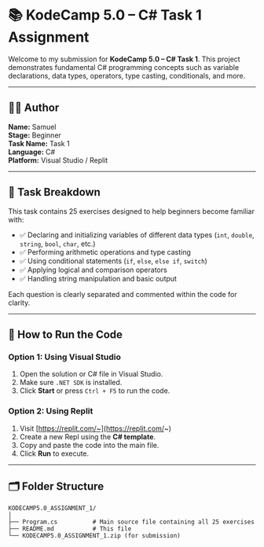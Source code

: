 # 📚 KodeCamp 5.0 – C# Task 1 Assignment

Welcome to my submission for **KodeCamp 5.0 – C# Task 1**. This project demonstrates fundamental C# programming concepts such as variable declarations, data types, operators, type casting, conditionals, and more.

---

## 🧑‍💻 Author
**Name:** Samuel  
**Stage:** Beginner  
**Task Name:** Task 1  
**Language:** C#  
**Platform:** Visual Studio / Replit  

---

## 📝 Task Breakdown

This task contains 25 exercises designed to help beginners become familiar with:

- ✅ Declaring and initializing variables of different data types (`int`, `double`, `string`, `bool`, `char`, etc.)
- ✅ Performing arithmetic operations and type casting
- ✅ Using conditional statements (`if`, `else`, `else if`, `switch`)
- ✅ Applying logical and comparison operators
- ✅ Handling string manipulation and basic output

Each question is clearly separated and commented within the code for clarity.

---

## 🚀 How to Run the Code

### Option 1: Using Visual Studio
1. Open the solution or C# file in Visual Studio.
2. Make sure `.NET SDK` is installed.
3. Click **Start** or press `Ctrl + F5` to run the code.

### Option 2: Using Replit
1. Visit [https://replit.com/~](https://replit.com/~)
2. Create a new Repl using the **C# template**.
3. Copy and paste the code into the main file.
4. Click **Run** to execute.

---

## 🗂 Folder Structure

```plaintext
KODECAMP5.0_ASSIGNMENT_1/
│
├── Program.cs          # Main source file containing all 25 exercises
├── README.md           # This file
└── KODECAMP5.0_ASSIGNMENT_1.zip (for submission)
